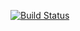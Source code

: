 [![Build Status](https://travis-ci.com/prakashautade/ShoppingCart.svg?branch=master)](https://travis-ci.com/prakashautade/ShoppingCart)
